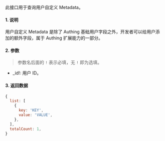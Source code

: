 此接口用于查询用户自定义 Metadata。

#### 1. 说明

用户自定义 Metadata 是除了 Authing 基础用户字段之外，开发者可以给用户添加的额外字段，属于 Authing 扩展能力的一部分。

#### 2. 参数

> 参数名后面的 `!` 表示必填，无 `!` 即为选填。

- _id!: 用户 ID。 

#### 3. 返回数据

```javascript
{
  list: [
    {
      key: 'KEY',
      value: 'VALUE',
    },
  ],
  totalCount: 1,
}
```